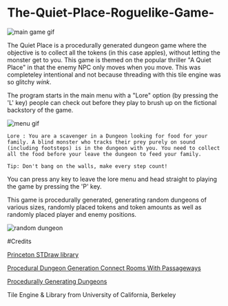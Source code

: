 # The-Quiet-Place-Roguelike-Game-

![main game gif](https://user-images.githubusercontent.com/38504747/44948793-03ea5f00-add9-11e8-989f-0c7af5b04f46.gif)


The Quiet Place is a procedurally generated dungeon game where the objective is to collect all the tokens (in this case apples), without letting the monster get to you. This game is themed on the popular thriller "A Quiet Place" in that the enemy NPC only moves when you move. This was completeley intentional and not because threading with this tile engine was so glitchy *wink*. 

The program starts in the main menu with a "Lore" option (by pressing the 'L' key) people can check out before they play to brush up on the fictional backstory of the game.  

![menu gif](https://user-images.githubusercontent.com/38504747/44948890-0f3e8a00-addb-11e8-90eb-b62d0ceb8b02.gif)

```
Lore : You are a scavenger in a Dungeon looking for food for your family. A blind monster who tracks their prey purely on sound (including footsteps) is in the dungeon with you. You need to collect all the food before your leave the dungeon to feed your family.

Tip: Don't bang on the walls, make every step count!
```

You can press any key to leave the lore menu and head straight to playing the game by pressing the 'P' key.

This game is procedurally generated, generating random dungeons of various sizes, randomly placed tokens and token amounts as well as randomly placed player and enemy positions.

![random dungeon](https://user-images.githubusercontent.com/38504747/44948913-a1469280-addb-11e8-9b82-c9e68ed3ffc7.gif)




#Credits

[Princeton STDraw library](https://introcs.cs.princeton.edu/java/stdlib/javadoc/StdDraw.html)

[Procedural Dungeon Generation Connect Rooms With Passageways](https://gamedev.stackexchange.com/questions/114767/procedural-dungeon-generation-connect-rooms-with-passageways)

[Procedurally Generating Dungeons](http://www.codingcookies.com/2012/08/07/procedurally-generating-dungeons/)

Tile Engine & Library from University of California, Berkeley










